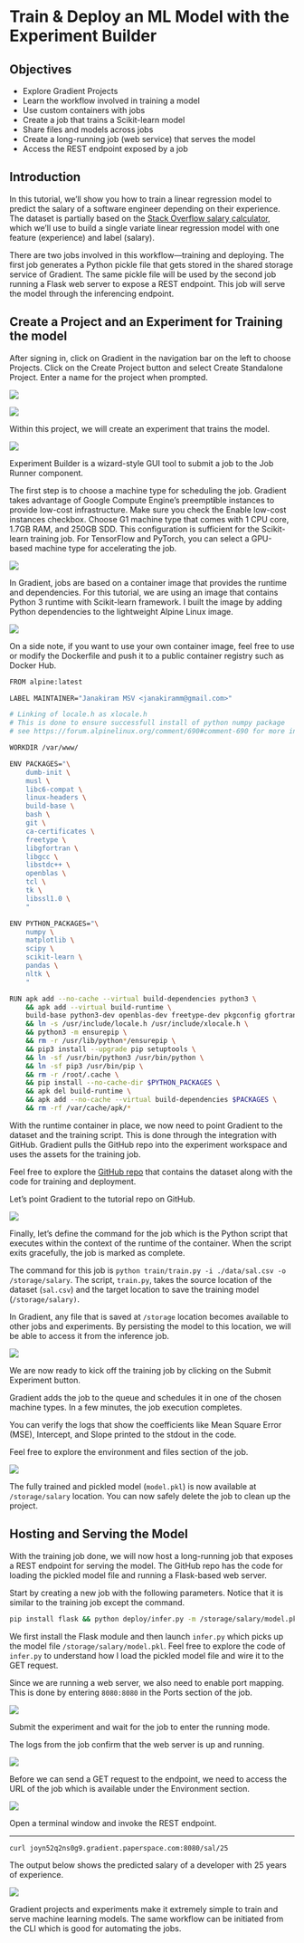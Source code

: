 # Train & Deploy an ML Model with the Experiment Builder

## **Objectives**

* Explore Gradient Projects
* Learn the workflow involved in training a model
* Use custom containers with jobs
* Create a job that trains a Scikit-learn model
* Share files and models across jobs
* Create a long-running job \(web service\) that serves the model
* Access the REST endpoint exposed by a job

## **Introduction**

In this tutorial, we’ll show you how to train a linear regression model to predict the salary of a software engineer depending on their experience. The dataset is partially based on the [Stack Overflow salary calculator](https://stackoverflow.com/company/salary), which we’ll use to build a single variate linear regression model with one feature \(experience\) and label \(salary\).

There are two jobs involved in this workflow—training and deploying. The first job generates a Python pickle file that gets stored in the shared storage service of Gradient. The same pickle file will be used by the second job running a Flask web server to expose a REST endpoint. This job will serve the model through the inferencing endpoint.

## **Create a Project and an Experiment for Training the model**

After signing in, click on Gradient in the navigation bar on the left to choose Projects. Click on the Create Project button and select Create Standalone Project. Enter a name for the project when prompted.

![](https://lh3.googleusercontent.com/b7O_l1-o7eakfDg9o9qJ9g00ye58yBzNdz8GpBPe1UNMFXRLBrKGG9-ISS6ySYixM_J4K_B0sjRMB35lMCY-L5o1xy35RKoNvkK9DJRZxJwKhfcBllvGTeb8ISutT3COkilDIzZf)

![](https://lh5.googleusercontent.com/Gs3Et4WOxDpXvX3GNbpi01kzrCJRt8dz3HUAsZo3biskWeX0y_wtOP6jf8zrWlcPt9pPIkWYOg4kPWg4qDIxgWK67p4wpyoblTGLe9pJWhlH9Ic1tVWuBc1f2gIwPiDx6NALnBwq)

Within this project, we will create an experiment that trains the model.

![](https://lh4.googleusercontent.com/sT36nm05vKwzHerzVFzIIcoZkNz-y276d92Ca4COxVa-XRlbugowz1nEVBNP4d3iiqRRXbfg5xOcDlaIGEpf-gemNsF5GfuPSJsPmhqACBUWqHrpXHP5HHrMiqGQsyEHgXL8S6t4)

Experiment Builder is a wizard-style GUI tool to submit a job to the Job Runner component.

The first step is to choose a machine type for scheduling the job. Gradient takes advantage of Google Compute Engine’s preempt**i**ble instances to provide low-cost infrastructure. Make sure you check the Enable low-cost instances checkbox. Choose G1 machine type that comes with 1 CPU core, 1.7GB RAM, and 250GB SDD. This configuration is sufficient for the Scikit-learn training job. For TensorFlow and PyTorch, you can select a GPU-based machine type for accelerating the job.

![](https://lh5.googleusercontent.com/ffAyjA9PSN3z-S7yeD5csih4FBhQAIXCzbkleqeeIRyXGKsTMzo2a3T93HUYp8YFN1XaiWK6puCcKJEMdioiDvbb-uiY16zcffyhV5wNKFxFs7WBSQ4i3IYXbVwdvQkWtC9jI5Ni)

In Gradient, jobs are based on a container image that provides the runtime and dependencies. For this tutorial, we are using an image that contains Python 3 runtime with Scikit-learn framework. I built the image by adding Python dependencies to the lightweight Alpine Linux image.  

![](https://lh5.googleusercontent.com/6n0Ef8BYBstWWKppitRAmKwmiZxI17IKxcRebunmuzUxGl9OQAGJNNthSXoJhvHyWiJoeTvzK_txk_tYo1Mj3XR_vL2hd8AGBuX2ZO_-c4UVXQ6JPtYjXDQKc1bkGKc_jzyMwdDD)

On a side note, if you want to use your own container image, feel free to use or modify the Dockerfile and push it to a public container registry such as Docker Hub.

```bash
FROM alpine:latest

LABEL MAINTAINER="Janakiram MSV <janakiramm@gmail.com>"

# Linking of locale.h as xlocale.h
# This is done to ensure successfull install of python numpy package
# see https://forum.alpinelinux.org/comment/690#comment-690 for more information.

WORKDIR /var/www/

ENV PACKAGES="\
    dumb-init \
    musl \
    libc6-compat \
    linux-headers \
    build-base \
    bash \
    git \
    ca-certificates \
    freetype \
    libgfortran \
    libgcc \
    libstdc++ \
    openblas \
    tcl \
    tk \
    libssl1.0 \
    "

ENV PYTHON_PACKAGES="\
    numpy \
    matplotlib \
    scipy \
    scikit-learn \
    pandas \
    nltk \
    "

RUN apk add --no-cache --virtual build-dependencies python3 \
    && apk add --virtual build-runtime \
    build-base python3-dev openblas-dev freetype-dev pkgconfig gfortran \
    && ln -s /usr/include/locale.h /usr/include/xlocale.h \
    && python3 -m ensurepip \
    && rm -r /usr/lib/python*/ensurepip \
    && pip3 install --upgrade pip setuptools \
    && ln -sf /usr/bin/python3 /usr/bin/python \
    && ln -sf pip3 /usr/bin/pip \
    && rm -r /root/.cache \
    && pip install --no-cache-dir $PYTHON_PACKAGES \
    && apk del build-runtime \
    && apk add --no-cache --virtual build-dependencies $PACKAGES \
    && rm -rf /var/cache/apk/*

```

With the runtime container in place, we now need to point Gradient to the dataset and the training script. This is done through the integration with GitHub. Gradient pulls the GitHub repo into the experiment workspace and uses the assets for the training job.

Feel free to explore the [GitHub repo](https://github.com/janakiramm/Salary.git) that contains the dataset along with the code for training and deployment.

Let’s point Gradient to the tutorial repo on GitHub.

![](https://lh6.googleusercontent.com/HyhJ1-1p00POBKtsG4bl1axKcYQOCz880CRVrdDS9g82qb9-ptSyDYittaXOHstxraiWZd3YcNlqwUUgyAOuf3aTJY3birXJMjXYKusmeMIfQXIAvl29HXjuRHAVpm7omTr6Y82x)

Finally, let’s define the command for the job which is the Python script that executes within the context of the runtime of the container. When the script exits gracefully, the job is marked as complete.

The command for this job is `python train/train.py -i ./data/sal.csv -o /storage/salary`. The script, `train.py`, takes the source location of the dataset \(`sal.csv`\) and the target location to save the training model \(`/storage/salary)`.

In Gradient, any file that is saved at `/storage` location becomes available to other jobs and experiments. By persisting the model to this location, we will be able to access it from the inference job.

![](https://lh4.googleusercontent.com/uMi5VCHRM-bIpvMrM0lpFcVSbwTI4q3y1JdIk5w_l08hg0eKyHcaOvUlaCtIg9oTamIEgX7q3JW5dr3FeR6YW54Gd_JLM_0NDpHLVU_r7wBf-3P2xasZ6MTIuA9kAic4hsVbguEO)

We are now ready to kick off the training job by clicking on the Submit Experiment button.

Gradient adds the job to the queue and schedules it in one of the chosen machine types. In a few minutes, the job execution completes.

You can verify the logs that show the coefficients like Mean Square Error \(MSE\), Intercept, and Slope printed to the stdout in the code.

Feel free to explore the environment and files section of the job.

![](https://lh3.googleusercontent.com/XtstOTN1HDpTq-EODcD4g9iSypT70Vu_yhCTYAIdea0c4iKG0qZnC_XkjX1YAEPcH8XhmKbRryGMNIghn2m5VV3Vf8Z2f2sBYotL2j8SDosrZxiERcZGY_WylDJJUlR__GP13wLQ)

The fully trained and pickled model \(`model.pkl`\) is now available at `/storage/salary` location. You can now safely delete the job to clean up the project.

## **Hosting and Serving the Model**

With the training job done, we will now host a long-running job that exposes a REST endpoint for serving the model. The GitHub repo has the code for loading the pickled model file and running a Flask-based web server.

Start by creating a new job with the following parameters. Notice that it is similar to the training job except the command.

```bash
pip install flask && python deploy/infer.py -m /storage/salary/model.pkl
```

We first install the Flask module and then launch `infer.py` which picks up the model file `/storage/salary/model.pkl`. Feel free to explore the code of `infer.py` to understand how I load the pickled model file and wire it to the GET request.

Since we are running a web server, we also need to enable port mapping. This is done by entering `8080:8080` in the Ports section of the job.

![](https://lh3.googleusercontent.com/w0SWsgKE2hQ7DlKZrKeSntlWssuVc-pz8E8mFyVxJhBll3fcmWnJrrMevU0py9PS2gtF78uRskM76G21vQvbdQuSHjBeX6uV1st_OlSdjtAflcQK2uKUrQfYEwUnvCBVgzCi5SZ0)

Submit the experiment and wait for the job to enter the running mode.

The logs from the job confirm that the web server is up and running.

![](https://lh5.googleusercontent.com/uBLUkUhS6jWYLI_UPHb5I2guMhaa4yiU9Do1VgdQ9bFBIIv3B8-xaIx51RrqSAeTuhGOLnBlV0tjSODiNkdKVoCKODjIlA01PLbFAK2x5ob7Jh6mUNS8cqlj3qVlBamGpBBrJUSp)

Before we can send a GET request to the endpoint, we need to access the URL of the job which is available under the Environment section.

![](https://lh3.googleusercontent.com/CX17z7EsfFN_q29WuZ_U0i9OZWd-jQtroixeBACAWgFeEDrwxnjjaRamvbmgnFmjZ-92uQqapA4cHFYLhglpW7wGlMMO-leYO26it9ICmTEDBg49vR0XiOtDzdUjwad0T93mm2Im)

Open a terminal window and invoke the REST endpoint.  
****

```bash
curl joyn52q2ns0g9.gradient.paperspace.com:8080/sal/25
```

The output below shows the predicted salary of a developer with 25 years of experience.

![](https://lh3.googleusercontent.com/5sA0kJRe0IK7Fk6qiffPuc-6lBH8Uv2JOljfIF_OV8I5xlGpOAPr-OEg9135evnwXYSMRzXaoy2LVO8Pwf5J-Cyg30Q1KknwbUQBVEOFfHtxqnjHs2IcxKeU2aLUINWN1Hk7VP66)

Gradient projects and experiments make it extremely simple to train and serve machine learning models. The same workflow can be initiated from the CLI which is good for automating the jobs.  


